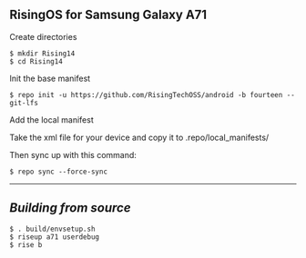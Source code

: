 RisingOS for Samsung Galaxy A71
------------------------------------

Create directories

	$ mkdir Rising14
	$ cd Rising14

Init the base manifest

	$ repo init -u https://github.com/RisingTechOSS/android -b fourteen --git-lfs
  
Add the local manifest

  Take the xml file for your device and copy it to .repo/local_manifests/

Then sync up with this command:

	$ repo sync --force-sync 

-------------
 
_Building from source_
---------------

	$ . build/envsetup.sh
	$ riseup a71 userdebug
	$ rise b
